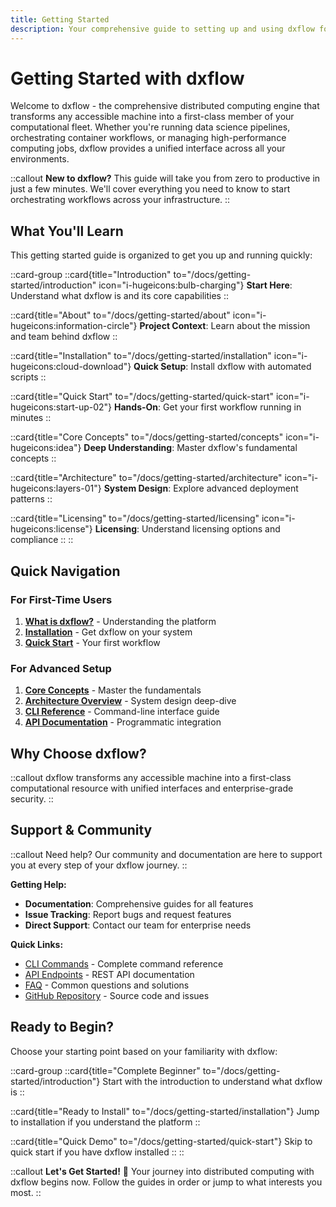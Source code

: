 ```yaml
---
title: Getting Started
description: Your comprehensive guide to setting up and using dxflow for distributed computing and workflow orchestration
---
```


# Getting Started with dxflow

Welcome to dxflow - the comprehensive distributed computing engine that transforms any accessible machine into a first-class member of your computational fleet. Whether you're running data science pipelines, orchestrating container workflows, or managing high-performance computing jobs, dxflow provides a unified interface across all your environments.

::callout
**New to dxflow?** This guide will take you from zero to productive in just a few minutes. We'll cover everything you need to know to start orchestrating workflows across your infrastructure.
::

## What You'll Learn

This getting started guide is organized to get you up and running quickly:

::card-group
  ::card{title="Introduction" to="/docs/getting-started/introduction" icon="i-hugeicons:bulb-charging"}
  **Start Here**: Understand what dxflow is and its core capabilities
  ::

  ::card{title="About" to="/docs/getting-started/about" icon="i-hugeicons:information-circle"}
  **Project Context**: Learn about the mission and team behind dxflow
  ::

  ::card{title="Installation" to="/docs/getting-started/installation" icon="i-hugeicons:cloud-download"}
  **Quick Setup**: Install dxflow with automated scripts
  ::

  ::card{title="Quick Start" to="/docs/getting-started/quick-start" icon="i-hugeicons:start-up-02"}
  **Hands-On**: Get your first workflow running in minutes
  ::

  ::card{title="Core Concepts" to="/docs/getting-started/concepts" icon="i-hugeicons:idea"}
  **Deep Understanding**: Master dxflow's fundamental concepts
  ::

  ::card{title="Architecture" to="/docs/getting-started/architecture" icon="i-hugeicons:layers-01"}
  **System Design**: Explore advanced deployment patterns
  ::

  ::card{title="Licensing" to="/docs/getting-started/licensing" icon="i-hugeicons:license"}
  **Licensing**: Understand licensing options and compliance
  ::
::

## Quick Navigation

### For First-Time Users
1. **[What is dxflow?](/docs/getting-started/introduction)** - Understanding the platform
2. **[Installation](/docs/getting-started/installation)** - Get dxflow on your system
3. **[Quick Start](/docs/getting-started/quick-start)** - Your first workflow

### For Advanced Setup
1. **[Core Concepts](/docs/getting-started/concepts)** - Master the fundamentals
2. **[Architecture Overview](/docs/getting-started/architecture)** - System design deep-dive
3. **[CLI Reference](/docs/cli)** - Command-line interface guide
4. **[API Documentation](/docs/api)** - Programmatic integration

## Why Choose dxflow?

::callout
dxflow transforms any accessible machine into a first-class computational resource with unified interfaces and enterprise-grade security.
::

## Support & Community

::callout
Need help? Our community and documentation are here to support you at every step of your dxflow journey.
::

**Getting Help:**
- **Documentation**: Comprehensive guides for all features
- **Issue Tracking**: Report bugs and request features
- **Direct Support**: Contact our team for enterprise needs

**Quick Links:**
- [CLI Commands](/docs/cli) - Complete command reference
- [API Endpoints](/docs/api) - REST API documentation
- [FAQ](/docs/faqs) - Common questions and solutions
- [GitHub Repository](https://github.com/diphyx/dxflow) - Source code and issues

## Ready to Begin?

Choose your starting point based on your familiarity with dxflow:

::card-group
  ::card{title="Complete Beginner" to="/docs/getting-started/introduction"}
  Start with the introduction to understand what dxflow is
  ::

  ::card{title="Ready to Install" to="/docs/getting-started/installation"}
  Jump to installation if you understand the platform
  ::

  ::card{title="Quick Demo" to="/docs/getting-started/quick-start"}
  Skip to quick start if you have dxflow installed
  ::
::

::callout
**Let's Get Started!** 🎉
Your journey into distributed computing with dxflow begins now. Follow the guides in order or jump to what interests you most.
::
